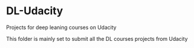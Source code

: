 # DL-Udacity
Projects for deep leaning courses on Udacity

This folder is mainly set to submit all the DL courses projects from Udacity
